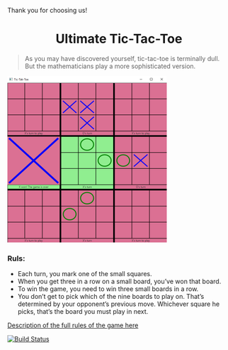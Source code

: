 Thank you for choosing us!
<h1 align="center">Ultimate Tic-Tac-Toe</h1>

> As you may have discovered yourself, tic-tac-toe is terminally dull.
> But the mathematicians play a more sophisticated version.

![alt-text](https://github.com/Partynin/TicTakToe/blob/master/src/image/board.png)

### Ruls:
+ Each turn, you mark one of the small squares.
+ When you get three in a row on a small board, you’ve won that board.
+ To win the game, you need to win three small boards in a row.
+ You don’t get to pick which of the nine boards to play on. That’s determined by your opponent’s previous move. Whichever square he picks, that’s the board you must play in next.

[Description of the full rules of the game here](https://mathwithbaddrawings.com/2013/06/16/ultimate-tic-tac-toe/)

[![Build Status](https://travis-ci.org/Partynin/TicTakToe.svg?branch=master)](https://travis-ci.org/Partynin/TicTakToe)
